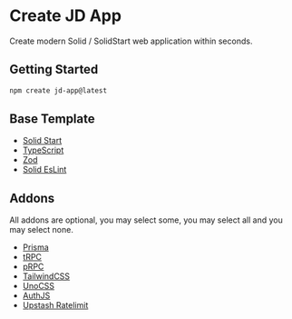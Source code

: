 # Create JD App

Create modern Solid / SolidStart web application within seconds.

## Getting Started

```bash
npm create jd-app@latest
```

## Base Template

- [Solid Start](https://github.com/solidjs/solid-start)
- [TypeScript](https://github.com/microsoft/TypeScript)
- [Zod](https://github.com/colinhacks/zod)
- [Solid EsLint](https://github.com/solidjs-community/eslint-plugin-solid)

## Addons

All addons are optional, you may select some, you may select all and you may select none.

- [Prisma](https://github.com/prisma/prisma)
- [tRPC](https://github.com/trpc/trpc)
- [pRPC](https://github.com/orjdev/prpc)
- [TailwindCSS](https://github.com/tailwindlabs/tailwindcss)
- [UnoCSS](https://github.com/unocss/unocss)
- [AuthJS](https://github.com/nextauthjs/next-auth)
- [Upstash Ratelimit](https://github.com/upstash/ratelimit)
